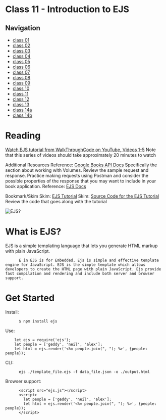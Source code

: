 # Class 11 - Introduction to EJS

## Navigation ##
 - [class 01](class-01.md)
 - [class 02](class-02.md)
 - [class 03](class-03.md) 
 - [class 04](class-04.md)
 - [class 05](class-05.md)
 - [class 06](class-06.md)
 - [class 07](class-07.md)
 - [class 08](class-08.md)
 - [class 09](class-09.md) 
 - [class 10](class-10.md)
 - [class 11](class-11.md)
 - [class 12](class-12.md)
 - [class 13](class-13.md)
 - [class 14a](class-14a.md)
 - [class 14b](class-14b.md)

# Reading
[Watch EJS tutorial from WalkThroughCode on YouTube, Videos 1-5](https://www.youtube.com/playlist?list=PL7sCSgsRZ-slYARh3YJIqPGZqtGVqZRGt)
Note that this series of videos should take approximately 20 minutes to watch

Additional Resources
Reference: [Google Books API Docs](https://developers.google.com/books/docs/v1/using#WorkingVolumes)
Specifically the section about working with Volumes. Review the sample request and response. Practice making requests using Postman and consider the possible properties of the response that you may want to include in your book application.
Reference: [EJS Docs](http://ejs.co/)

Bookmark/Skim
Skim: [EJS Tutorial](https://scotch.io/tutorials/use-ejs-to-template-your-node-application)
Skim: [Source Code for the EJS Tutorial](https://github.com/scotch-io/node-ejs)
Review the code that goes along with the tutorial

![EJS?](https://www.geeksread.com/wp-content/uploads/2018/06/template-and-Ejsrendering-HTML-and-template.png)

# What is EJS?

EJS is a simple templating language that lets you generate HTML markup with plain JavaScript.

          E in EJS is for Embedded, Ejs is simple and effective template engine for JavaScript. EJS is the simple template which allows developers to create the HTML page with plain JavaScript. Ejs provide fast compilation and rendering and include both server and browser support.

    

# Get Started

Install:

          $ npm install ejs

Use:

        let ejs = require('ejs');
        let people = ['geddy', 'neil', 'alex'];
        let html = ejs.render('<%= people.join(", "); %>', {people: people});

CLI:

          ejs ./template_file.ejs -f data_file.json -o ./output.html

Browser support:

          <script src="ejs.js"></script>
          <script>
            let people = ['geddy', 'neil', 'alex'];
            let html = ejs.render('<%= people.join(", "); %>', {people: people});
          </script>
        
